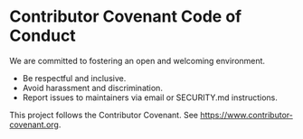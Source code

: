 # Contributor Covenant Code of Conduct

We are committed to fostering an open and welcoming environment.

- Be respectful and inclusive.
- Avoid harassment and discrimination.
- Report issues to maintainers via email or SECURITY.md instructions.

This project follows the Contributor Covenant. See https://www.contributor-covenant.org.